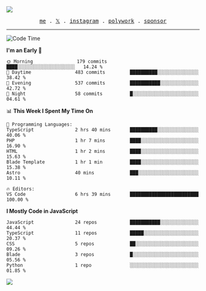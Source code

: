<img style="bottom: 800px;" src="https://imgur.com/rilHVxA.png"/>
<p align="center">
  <samp>
    <a href="https://fayln.com">me</a> .
    <!-- <a href="https://fayln.com/projects">projects</a> . -->
    <a href="https://go.fayln.com/twitter">𝕏</a> .
    <a href="https://go.fayln.com/instagram">instagram</a> .
    <a href="https://go.fayln.com/polywork">polywork</a> .
    <a href="https://github.com/sponsors/faridhnzz">sponsor</a>
  </samp>
</p>

---
<!--START_SECTION:waka-->
![Code Time](http://img.shields.io/badge/Code%20Time-2%2C192%20hrs%2022%20mins-blue)

**I'm an Early 🐤** 

```text
🌞 Morning                179 commits         ████░░░░░░░░░░░░░░░░░░░░░   14.24 % 
🌆 Daytime                483 commits         ██████████░░░░░░░░░░░░░░░   38.42 % 
🌃 Evening                537 commits         ███████████░░░░░░░░░░░░░░   42.72 % 
🌙 Night                  58 commits          █░░░░░░░░░░░░░░░░░░░░░░░░   04.61 % 
```


📊 **This Week I Spent My Time On** 

```text
💬 Programming Languages: 
TypeScript               2 hrs 40 mins       ██████████░░░░░░░░░░░░░░░   40.06 % 
PHP                      1 hr 7 mins         ████░░░░░░░░░░░░░░░░░░░░░   16.90 % 
HTML                     1 hr 2 mins         ████░░░░░░░░░░░░░░░░░░░░░   15.63 % 
Blade Template           1 hr 1 min          ████░░░░░░░░░░░░░░░░░░░░░   15.38 % 
Astro                    40 mins             ███░░░░░░░░░░░░░░░░░░░░░░   10.11 % 

🔥 Editors: 
VS Code                  6 hrs 39 mins       █████████████████████████   100.00 % 
```

**I Mostly Code in JavaScript** 

```text
JavaScript               24 repos            ███████████░░░░░░░░░░░░░░   44.44 % 
TypeScript               11 repos            █████░░░░░░░░░░░░░░░░░░░░   20.37 % 
CSS                      5 repos             ██░░░░░░░░░░░░░░░░░░░░░░░   09.26 % 
Blade                    3 repos             █░░░░░░░░░░░░░░░░░░░░░░░░   05.56 % 
Python                   1 repo              ░░░░░░░░░░░░░░░░░░░░░░░░░   01.85 % 
```




<!--END_SECTION:waka-->

![](https://hit.yhype.me/github/profile?user_id=29797712)
